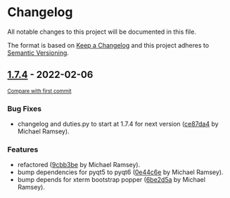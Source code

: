 # Changelog
All notable changes to this project will be documented in this file.

The format is based on [Keep a Changelog](http://keepachangelog.com/en/1.0.0/)
and this project adheres to [Semantic Versioning](http://semver.org/spec/v2.0.0.html).

<!-- insertion marker -->
## [1.7.4](https://github.com/meramsey/wizardwebssh/releases/tag/1.7.4) - 2022-02-06

<small>[Compare with first commit](https://github.com/meramsey/wizardwebssh/compare/d24e6f4b4078969950c70b1e0d2626f90bf1cd05...1.7.4)</small>

### Bug Fixes
- changelog and duties.py to start at 1.7.4 for next version ([ce87da4](https://github.com/meramsey/wizardwebssh/commit/ce87da440f9d1e9a7a5be12f97fada66461172b6) by Michael Ramsey).

### Features
- refactored ([9cbb3be](https://github.com/meramsey/wizardwebssh/commit/9cbb3be4c2bfa307c8fe938ae0cdcce6bbbf5758) by Michael Ramsey).
- bump dependencies for pyqt5 to pyqt6 ([0e44c6e](https://github.com/meramsey/wizardwebssh/commit/0e44c6e9b2eead7509d2a1715f39fd8d7bfb04c0) by Michael Ramsey).
- bump depends for xterm bootstrap popper ([6be2d5a](https://github.com/meramsey/wizardwebssh/commit/6be2d5a2e15a70a81d7000eb2e14626ea478e6bc) by Michael Ramsey).
